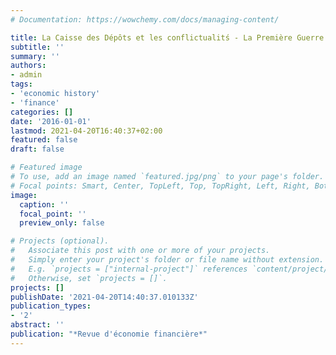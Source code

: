 ```yaml
---
# Documentation: https://wowchemy.com/docs/managing-content/

title: La Caisse des Dépôts et les conflictualitś - La Première Guerre mondiale
subtitle: ''
summary: ''
authors:
- admin
tags:
- 'economic history'
- 'finance'
categories: []
date: '2016-01-01'
lastmod: 2021-04-20T16:40:37+02:00
featured: false
draft: false

# Featured image
# To use, add an image named `featured.jpg/png` to your page's folder.
# Focal points: Smart, Center, TopLeft, Top, TopRight, Left, Right, BottomLeft, Bottom, BottomRight.
image:
  caption: ''
  focal_point: ''
  preview_only: false

# Projects (optional).
#   Associate this post with one or more of your projects.
#   Simply enter your project's folder or file name without extension.
#   E.g. `projects = ["internal-project"]` references `content/project/deep-learning/index.md`.
#   Otherwise, set `projects = []`.
projects: []
publishDate: '2021-04-20T14:40:37.010133Z'
publication_types:
- '2'
abstract: ''
publication: "*Revue d'économie financière*"
---
```

